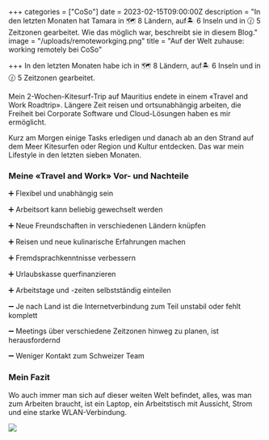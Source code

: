 +++
categories = ["CoSo"]
date = 2023-02-15T09:00:00Z
description = "In den letzten Monaten hat Tamara in 🗺️ 8 Ländern, auf🏝️ 6 Inseln und in 🕜 5 Zeitzonen gearbeitet. Wie das möglich war, beschreibt sie in diesem Blog."
image = "/uploads/remoteworkging.png"
title = "Auf der Welt zuhause: working remotely bei CoSo"

+++
In den letzten Monaten habe ich in 🗺️ 8 Ländern, auf🏝️ 6 Inseln und in 🕜 5 Zeitzonen gearbeitet.

Mein 2-Wochen-Kitesurf-Trip auf Mauritius endete in einem «Travel and Work Roadtrip». Längere Zeit reisen und ortsunabhängig arbeiten, die Freiheit bei Corporate Software und Cloud-Lösungen haben es mir ermöglicht.

Kurz am Morgen einige Tasks erledigen und danach ab an den Strand auf dem Meer Kitesurfen oder Region und Kultur entdecken. Das war mein Lifestyle in den letzten sieben Monaten.

### Meine «Travel and Work» Vor- und Nachteile

➕ Flexibel und unabhängig sein

➕ Arbeitsort kann beliebig gewechselt werden

➕ Neue Freundschaften in verschiedenen Ländern knüpfen

➕ Reisen und neue kulinarische Erfahrungen machen

➕ Fremdsprachkenntnisse verbessern

➕ Urlaubskasse querfinanzieren

➕ Arbeitstage und -zeiten selbstständig einteilen

➖ Je nach Land ist die Internetverbindung zum Teil unstabil oder fehlt komplett

➖ Meetings über verschiedene Zeitzonen hinweg zu planen, ist herausfordernd

➖ Weniger Kontakt zum Schweizer Team

### Mein Fazit

Wo auch immer man sich auf dieser weiten Welt befindet, alles, was man zum Arbeiten braucht, ist ein Laptop, ein Arbeitstisch mit Aussicht, Strom und eine starke WLAN-Verbindung.

![](/uploads/tamaraamstrand.png)